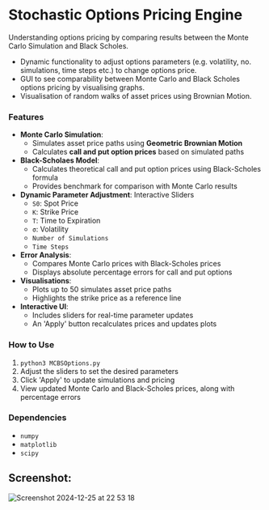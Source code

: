 # Stochastic Options Pricing Engine
Understanding options pricing by comparing results between the Monte Carlo Simulation and Black Scholes. 


- Dynamic functionality to adjust options parameters (e.g. volatility, no. simulations, time steps etc.) to change options price. 
- GUI to see comparability between Monte Carlo and Black Scholes options pricing by visualising graphs. 
- Visualisation of random walks of asset prices using Brownian Motion.

### Features 
- **Monte Carlo Simulation**:
  - Simulates asset price paths using **Geometric Brownian Motion**
  - Calculates **call and put option prices** based on simulated paths
- **Black-Scholaes Model**:
  - Calculates theoretical call and put option prices using Black-Scholes formula
  - Provides benchmark for comparison with Monte Carlo results
- **Dynamic Parameter Adjustment**: Interactive Sliders 
  - ```S0```: Spot Price
  - ```K```: Strike Price
  - ```T```: Time to Expiration
  - ```σ```: Volatility
  - ```Number of Simulations```
  - ```Time Steps```
- **Error Analysis**:
  - Compares Monte Carlo prices with Black-Scholes prices
  - Displays absolute percentage errors for call and put options
- **Visualisations**:
  - Plots up to 50 simulates asset price paths
  - Highlights the strike price as a reference line
- **Interactive UI**:
  - Includes sliders for real-time parameter updates
  - An 'Apply' button recalculates prices and updates plots
 
### How to Use 
1. ```python3 MCBSOptions.py```
2. Adjust the sliders to set the desired parameters
3. Click 'Apply' to update simulations and pricing
4. View updated Monte Carlo and Black-Scholes prices, along with percentage errors

### Dependencies
- ```numpy```
- ```matplotlib```
- ```scipy```

## Screenshot: 

![Screenshot 2024-12-25 at 22 53 18](https://github.com/user-attachments/assets/045dc887-7a95-4196-8303-f7900b3e5a70)


